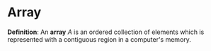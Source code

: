 # Array

**Definition**: An **array** $A$ is an ordered collection of elements which is represented with a contiguous region in a computer's memory.
